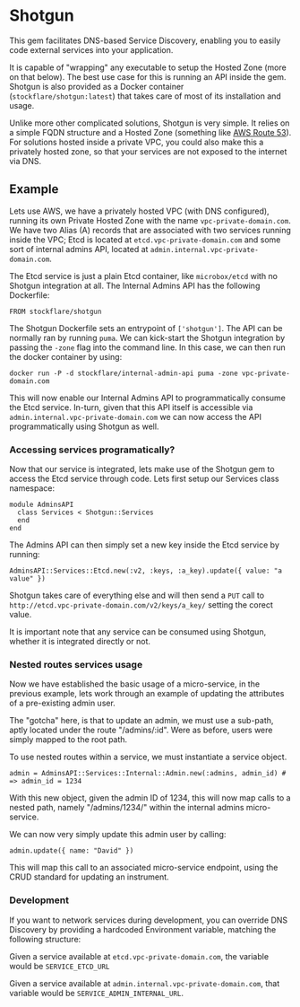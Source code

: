 # Shotgun

This gem facilitates DNS-based Service Discovery, enabling you to easily code external services into your application.

It is capable of "wrapping" any executable to setup the Hosted Zone (more on that below). The best use case for this is running an API inside the gem. Shotgun is also provided as a Docker container (`stockflare/shotgun:latest`) that takes care of most of its installation and usage.

Unlike more other complicated solutions, Shotgun is very simple. It relies on a simple FQDN structure and a Hosted Zone (something like [AWS Route 53](http://aws.amazon.com/route53/)). For solutions hosted inside a private VPC, you could also make this a privately hosted zone, so that your services are not exposed to the internet via DNS.

## Example

Lets use AWS, we have a privately hosted VPC (with DNS configured), running its own Private Hosted Zone with the name `vpc-private-domain.com`. We have two Alias (A) records that are associated with two services running inside the VPC; Etcd is located at `etcd.vpc-private-domain.com` and some sort of internal admins API, located at `admin.internal.vpc-private-domain.com`.

The Etcd service is just a plain Etcd container, like `microbox/etcd` with no Shotgun integration at all. The Internal Admins API has the following Dockerfile:

```
FROM stockflare/shotgun
```

The Shotgun Dockerfile sets an entrypoint of `['shotgun']`. The API can be normally ran by running `puma`. We can kick-start the Shotgun integration by passing the `-zone` flag into the command line. In this case, we can then run the docker container by using:

```
docker run -P -d stockflare/internal-admin-api puma -zone vpc-private-domain.com
```

This will now enable our Internal Admins API to programmatically consume the Etcd service. In-turn, given that this API itself is accessible via `admin.internal.vpc-private-domain.com` we can now access the API programmatically using Shotgun as well.

### Accessing services programatically?

Now that our service is integrated, lets make use of the Shotgun gem to access the Etcd service through code. Lets first setup our Services class namespace:

```
module AdminsAPI
  class Services < Shotgun::Services
  end
end
```

The Admins API can then simply set a new key inside the Etcd service by running:

```
AdminsAPI::Services::Etcd.new(:v2, :keys, :a_key).update({ value: "a value" })
```

Shotgun takes care of everything else and will then send a `PUT` call to `http://etcd.vpc-private-domain.com/v2/keys/a_key/` setting the corect value.

It is important note that any service can be consumed using Shotgun, whether it is integrated directly or not.

### Nested routes services usage

Now we have established the basic usage of a micro-service, in the previous example, lets work through an example of updating the attributes of a pre-existing admin user.

The "gotcha" here, is that to update an admin, we must use a sub-path, aptly located under the route "/admins/:id". Were as before, users were simply mapped to the root path.

To use nested routes within a service, we must instantiate a service object.

```
admin = AdminsAPI::Services::Internal::Admin.new(:admins, admin_id) # => admin_id = 1234
```

With this new object, given the admin ID of 1234, this will now map calls to a nested path, namely "/admins/1234/" within the internal admins micro-service.

We can now very simply update this admin user by calling:

```
admin.update({ name: "David" })
```

This will map this call to an associated micro-service endpoint, using the CRUD standard for updating an instrument.

### Development

If you want to network services during development, you can override DNS Discovery by providing a hardcoded Environment variable, matching the following structure:

Given a service available at `etcd.vpc-private-domain.com`, the variable would be `SERVICE_ETCD_URL`

Given a service available at `admin.internal.vpc-private-domain.com`, that variable would be `SERVICE_ADMIN_INTERNAL_URL`.
